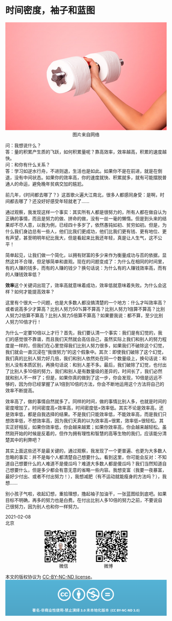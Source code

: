 # 时间密度，袖子和蓝图
<div align=center>

![刘心泉说](https://github.com/unetman/works/blob/master/resources/2021/20210208001.jpg?raw=true)  
图片来自网络

<div align=left>

问：我想说什么？  
答：量的积累产生质的飞跃，如何积累量呢？靠高效率，效率越高，积累的速度越快。  
问：和你有什么关系？  
答：学习如逆水行舟，不进则退，生活也是如此。如果你不是在前进，就是在倒退，没有中间状态。如果你的效率高，你的速度就快、积累就多，就有可能摆脱普通人的命运，避免晚年贫病交加的尴尬。

前几年，《时间都去哪了？》这首歌火遍大江南北，很多人都感同身受：是啊，时间都去哪了？还没好好感受年轻就老了......

通过观察，我发现这样一个事实：其实所有人都是很努力的，所有人都在做自认为正确的事情，而且是努力的做、拼命的做，没有一丝一毫的懒惰。但是到头来的结果却不尽人意，以我为例，已经四十多岁了，依然愚钝如初、贫穷如初。但是，为什么我们身边总有一些人，他们比我们更成功，他们比我们更有钱、更有地位、更有声望，甚至明明年纪比我大，但是看起来比我还年轻，真是让人生气，这不公平！

简单起见，让我们做一个简化，以拥有财富的多少来作为衡量成功与否的依据，显然这并不合理，但足够简单和直观。现在的问题变成了：为什么在相同的时间里，有的人赚的钱多，而有的人赚的钱少？换句话说：为什么有的人赚钱效率高，而有的人赚钱效率低？

**效率**这个关键词出现了，效率高就意味着成功，效率低就意味着失败。为什么会这样？如何才能提高效率？

这里有个很大一个问题，也是大多数人都没搞清楚的一个地方：什么才叫效率高？或者说高多少才算高？比别人努力50%算不算高？比别人努力1倍算不算高？比别人努力2倍算不算高？比别人努力5倍算不算高？如果要我说：都不算，至少比别人努力10倍才行！

为什么一定要10倍以上才行？首先，我们要认清一个事实：我们是有幻觉的，我们的感觉很不靠谱，而且我们天然就会高估自己，虽然实际上我们和别人的努力程度是一样的，但我们在心里觉得我们比别人努力很多，如果我们不破除这个幻觉，我们就会一直沉浸在“我很努力”的这个假象中。其次：即使我们破除了这个幻觉，我们真的比别人努力好几倍，我们和别人依然处在同一个数量级上，换句话说：和别人没有本质区别，再换句话说：和别人差不多。最后，我们破除了幻觉，也付出了比别人多10倍的努力，我们和别人是有数量级的差异的，时间长了，我们必然就和别人不一样了；但是，如果你真的做到了这一步，你会发现，10倍是远远不够的，因为你已经掌握了从1倍到10倍的方法，你会不断地运用这个方法将自己的效率不断提高。

效率高了，做的事情自然就多了。同样的时间，做的事情比别人多，也就是时间的密度增加了。时间密度高=效率高，时间密度低=效率低。其实不论是效率高，还是效率低，都是自我选择的结果。不是我们只能效率低，不能效率高，而是我们只想效率低，不想效率高，因为我们天真的以为效率高=很累，效率低=很轻松。其实正好相反，如果你效率低，你会越来越累；如果你效率高，你会越来越轻松。虽然刚开始的时候是反着的，但作为拥有理性和智慧的高等生物的我们，应该能分清楚其中的利弊吧？

其实上面这些还不是最关键的，通过观察，我发现了一个更普遍、也更为大多数人忽略的事实：并不是每个人都清楚自己想要什么。看到这里，你可能会反对：不知道自己想要什么的人难道不是傻瓜吗？难道大多数人都是傻瓜吗？我们当然知道自己想要什么，但是多少都会有意无意的省略一些内容。我想变富（我要一夜暴富，最好少付出、或者不付出努力！），我想减肥（有不运动就能瘦身的方法吗？），我想……

别小孩子气啦，收起幻想，重拾理想，撸起袖子加油干，一张蓝图绘到底吧。如果目标不明确，再多的努力也是白费。在付出比别人多10倍的努力之前，不要说自己很努力，因为别人也和你一样努力。


2021-02-08  
北京

<div align=center>

<img src="https://github.com/unetman/works/blob/master/resources/wechat.jpg?raw=true" width = "100" height = "100" div align=center />　　　　
<img src="https://github.com/unetman/works/blob/master/resources/weibo.jpg?raw=true" width = "100" height = "100" div align=center />  
微信　　　　　　　　微博

<div align=left>

本文的版权协议为 [CC-BY-NC-ND license](https://creativecommons.org/licenses/by-nc-nd/3.0/deed.zh)。
![copyright](https://github.com/unetman/works/blob/master/resources/CC-BY-NC-ND.png?raw=true)